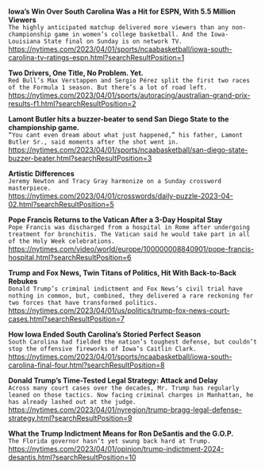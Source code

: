 **Iowa’s Win Over South Carolina Was a Hit for ESPN, With 5.5 Million Viewers**\
`The highly anticipated matchup delivered more viewers than any non-championship game in women’s college basketball. And the Iowa-Louisiana State final on Sunday is on network TV.`\
https://nytimes.com/2023/04/01/sports/ncaabasketball/iowa-south-carolina-tv-ratings-espn.html?searchResultPosition=1

**Two Drivers, One Title, No Problem. Yet.**\
`Red Bull’s Max Verstappen and Sergio Pérez split the first two races of the Formula 1 season. But there’s a lot of road left.`\
https://nytimes.com/2023/04/01/sports/autoracing/australian-grand-prix-results-f1.html?searchResultPosition=2

**Lamont Butler hits a buzzer-beater to send San Diego State to the championship game.**\
`“You cant even dream about what just happened,” his father, Lamont Butler Sr., said moments after the shot went in.`\
https://nytimes.com/2023/04/01/sports/ncaabasketball/san-diego-state-buzzer-beater.html?searchResultPosition=3

**Artistic Differences**\
`Jeremy Newton and Tracy Gray harmonize on a Sunday crossword masterpiece.`\
https://nytimes.com/2023/04/01/crosswords/daily-puzzle-2023-04-02.html?searchResultPosition=5

**Pope Francis Returns to the Vatican After a 3-Day Hospital Stay**\
`Pope Francis was discharged from a hospital in Rome after undergoing treatment for bronchitis. The Vatican said he would take part in all of the Holy Week celebrations.`\
https://nytimes.com/video/world/europe/100000008840901/pope-francis-hospital.html?searchResultPosition=6

**Trump and Fox News, Twin Titans of Politics, Hit With Back-to-Back Rebukes**\
`Donald Trump’s criminal indictment and Fox News’s civil trial have nothing in common, but, combined, they delivered a rare reckoning for two forces that have transformed politics.`\
https://nytimes.com/2023/04/01/us/politics/trump-fox-news-court-cases.html?searchResultPosition=7

**How Iowa Ended South Carolina’s Storied Perfect Season**\
`South Carolina had fielded the nation’s toughest defense, but couldn’t stop the offensive fireworks of Iowa’s Caitlin Clark.`\
https://nytimes.com/2023/04/01/sports/ncaabasketball/iowa-south-carolina-final-four.html?searchResultPosition=8

**Donald Trump’s Time-Tested Legal Strategy: Attack and Delay**\
`Across many court cases over the decades, Mr. Trump has regularly leaned on those tactics. Now facing criminal charges in Manhattan, he has already lashed out at the judge.`\
https://nytimes.com/2023/04/01/nyregion/trump-bragg-legal-defense-strategy.html?searchResultPosition=9

**What the Trump Indictment Means for Ron DeSantis and the G.O.P.**\
`The Florida governor hasn’t yet swung back hard at Trump.`\
https://nytimes.com/2023/04/01/opinion/trump-indictment-2024-desantis.html?searchResultPosition=10

